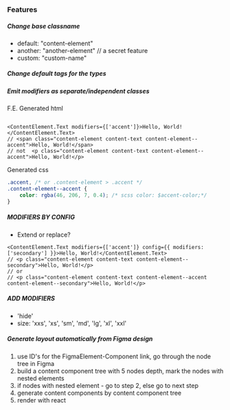 ### Features
##### Change base classname
- default: "content-element"
- another: "another-element" // a secret feature
- custom: "custom-name"

##### Change default tags for the types
##### Emit modifiers as separate/independent classes
F.E.
Generated html
```tsx

<ContentElement.Text modifiers={['accent']}>Hello, World!</ContentElement.Text>
// <span class="content-element content-text content-element--accent">Hello, World!</span>
// not  <p class="content-element content-text content-element--accent">Hello, World!</p>
```

Generated css

```css
.accent, /* or .content-element > .accent */
.content-element--accent {
    color: rgba(46, 206, 7, 0.4); /* scss color: $accent-color;*/
}
```

##### MODIFIERS BY CONFIG
- Extend or replace?
```tsx
<ContentElement.Text modifiers={['accent']} config={{ modifiers: ['secondary'] }}>Hello, World!</ContentElement.Text>
// <p class="content-element content-text content-element--secondary">Hello, World!</p>
// or
// <p class="content-element content-text content-element--accent content-element--secondary">Hello, World!</p>
```

##### ADD MODIFIERS
- 'hide'
- size: 'xxs', 'xs', 'sm', 'md', 'lg', 'xl', 'xxl'


##### Generate layout automatically from Figma design
1. use ID's for the FigmaElement-Component link, go through the node tree in Figma
2. build a content component tree with 5 nodes depth, mark the nodes with nested elements
3. if nodes with nested element - go to step 2, else go to next step
4. generate content components by content component tree
5. render with react



